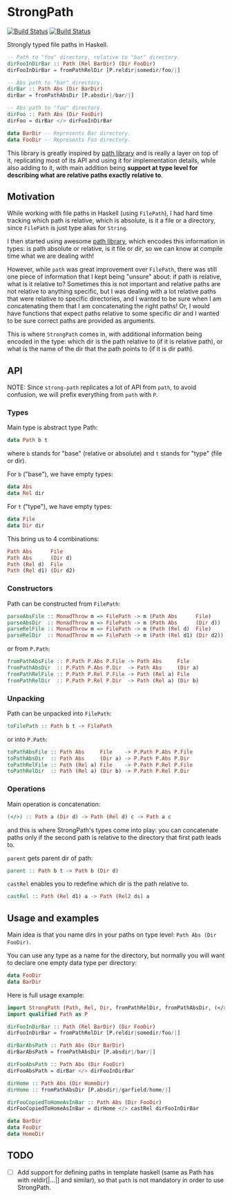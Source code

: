 # StrongPath

[![Build Status](https://travis-ci.com/wasp-lang/strong-path.svg?branch=master)](https://travis-ci.com/wasp-lang/strong-path)
[![Build Status](https://ci.appveyor.com/api/projects/status/github/wasp-lang/strong-path?branch=master&svg=true)](https://ci.appveyor.com/project/Martinsos/strong-path/branch/master)

Strongly typed file paths in Haskell.

```hs
-- Path to "foo" directory, relative to "bar" directory.
dirFooInDirBar :: Path (Rel BarDir) (Dir FooDir)
dirFooInDirBar = fromPathRelDir [P.reldir|somedir/foo/|]

-- Abs path to "bar" directory.
dirBar :: Path Abs (Dir BarDir)
dirBar = fromPathAbsDir [P.absdir|/bar/|]

-- Abs path to "foo" directory.
dirFoo :: Path Abs (Dir FooDir)
dirFoo = dirBar </> dirFooInDirBar

data BarDir -- Represents Bar directory.
data FooDir -- Represents Foo directory.
```

This library is greatly inspired by [path library](https://github.com/commercialhaskell/path) and is really a layer on top of it, replicating most of its API and using it for implementation details, while also adding to it, with main addition being **support at type level for describing what are relative paths exactly relative to**.

## Motivation

While working with file paths in Haskell (using `FilePath`), I had hard time tracking which path is relative, which is absolute, is it a file or a directory, since `FilePath` is just type alias for `String`.

I then started using awesome [path library](https://github.com/commercialhaskell/path), which encodes this information in types: is path absolute or relative, is it file or dir, so we can know at compile time what we are dealing with!

However, while `path` was great improvement over `FilePath`, there was still one piece of information that I kept being "unsure" about: if path is relative, what is it relative to?
Sometimes this is not important and relative paths are not relative to anything specific, but I was dealing with a lot relative paths that were relative to specific directories, and I wanted to be sure when I am concatenating them that I am concatenating the right paths! Or, I would have functions that expect paths relative to some specific dir and I wanted to be sure correct paths are provided as arguments.

This is where `StrongPath` comes in, with additional information being encoded in the type: which dir is the path relative to (if it is relative path), or what is the name of the dir that the path points to (if it is dir path).

## API

NOTE: Since `strong-path` replicates a lot of API from `path`, to avoid confusion, we will prefix everything from `path` with `P`.

### Types

Main type is abstract type Path:
```hs
data Path b t
```
where `b` stands for "base" (relative or absolute) and `t` stands for "type" (file or dir).

For `b` ("base"), we have empty types:
```hs
data Abs
data Rel dir
```

For `t` ("type"), we have empty types:
```hs
data File
data Dir dir
```

This bring us to 4 combinations:
```hs
Path Abs      File
Path Abs      (Dir d)
Path (Rel d)  File
Path (Rel d1) (Dir d2)
```

### Constructors

Path can be constructed from `FilePath`:
```hs
parseAbsFile :: MonadThrow m => FilePath -> m (Path Abs      File)
parseAbsDir  :: MonadThrow m => FilePath -> m (Path Abs      (Dir d))
parseRelFile :: MonadThrow m => FilePath -> m (Path (Rel d)  File)
parseRelDir  :: MonadThrow m => FilePath -> m (Path (Rel d1) (Dir d2))
```

or from `P.Path`:
```hs
fromPathAbsFile :: P.Path P.Abs P.File -> Path Abs     File
fromPathAbsDir  :: P.Path P.Abs P.Dir  -> Path Abs     (Dir a)
fromPathRelFile :: P.Path P.Rel P.File -> Path (Rel a) File
fromPathRelDir  :: P.Path P.Rel P.Dir  -> Path (Rel a) (Dir b)
```

### Unpacking

Path can be unpacked into `FilePath`:
```hs
toFilePath :: Path b t -> FilePath
```

or into `P.Path`:
```hs
toPathAbsFile :: Path Abs     File    -> P.Path P.Abs P.File
toPathAbsDir  :: Path Abs     (Dir a) -> P.Path P.Abs P.Dir
toPathRelFile :: Path (Rel a) File    -> P.Path P.Rel P.File
toPathRelDir  :: Path (Rel a) (Dir b) -> P.Path P.Rel P.Dir
```

### Operations

Main operation is concatenation:
```hs
(</>) :: Path a (Dir d) -> Path (Rel d) c -> Path a c
```
and this is where StrongPath's types come into play: you can concatenate paths only if the second path is relative to the directory that first path leads to.

`parent` gets parent dir of path:
```hs
parent :: Path b t -> Path b (Dir d)
```

`castRel` enables you to redefine which dir is the path relative to.
```hs
castRel :: Path (Rel d1) a -> Path (Rel2 ds) a
```

## Usage and examples

Main idea is that you name dirs in your paths on type level: `Path Abs (Dir FooDir)`.

You can use any type as a name for the directory, but normally you will want to declare one empty data type per directory:
```hs
data FooDir
data BarDir
```

Here is full usage example:

```hs
import StrongPath (Path, Rel, Dir, fromPathRelDir, fromPathAbsDir, (</>), castRel)
import qualified Path as P

dirFooInDirBar :: Path (Rel BarDir) (Dir FooDir)
dirFooInDirBar = fromPathRelDir [P.reldir|somedir/foo/|]

dirBarAbsPath :: Path Abs (Dir BarDir)
dirBarAbsPath = fromPathAbsDir [P.absdir|/bar/|]

dirFooAbsPath :: Path Abs (Dir FooDir)
dirFooAbsPath = dirBar </> dirFooInDirBar

dirHome :: Path Abs (Dir HomeDir)
dirHome :: fromPathAbsDir [P.absdir|/garfield/home/|]

dirFooCopiedToHomeAsInBar :: Path Abs (Dir FooDir)
dirFooCopiedToHomeAsInBar = dirHome </> castRel dirFooInDirBar

data BarDir
data FooDir
data HomeDir
```


## TODO
- [ ] Add support for defining paths in template haskell (same as Path has with reldir[|...|] and similar), so that `path` is not mandatory in order to use StrongPath.
